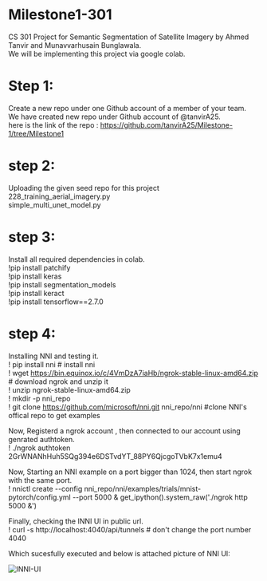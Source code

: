 # Milestone1-301

CS 301 Project for Semantic Segmentation of Satellite Imagery by Ahmed Tanvir and Munavvarhusain Bunglawala.\
We will be implementing this project via google colab. 

# Step 1: 
Create a new repo under one Github account of a member of your team.\
We have created new repo under Github account of @tanvirA25.\
here is the link of the repo : https://github.com/tanvirA25/Milestone-1/tree/Milestone1

# step 2:
Uploading the given seed repo for this project\
228_training_aerial_imagery.py\
simple_multi_unet_model.py

# step 3:  
Install all required dependencies in colab.\
!pip install patchify \
!pip install keras \
!pip install segmentation_models \
!pip install keract \
!pip install tensorflow==2.7.0 

# step 4: 
Installing NNI and testing it. \
! pip install nni # install nni \
! wget https://bin.equinox.io/c/4VmDzA7iaHb/ngrok-stable-linux-amd64.zip    # download ngrok and unzip it \
! unzip ngrok-stable-linux-amd64.zip \
! mkdir -p nni_repo \
! git clone https://github.com/microsoft/nni.git nni_repo/nni  #clone NNI's offical repo to get examples 

 Now, Registerd a ngrok account , then connected to our account using genrated authtoken.\
! ./ngrok authtoken 2GrWNANhHuh5SQg394e6DSTvdYT_88PY6QjcgoTVbK7x1emu4  

Now, Starting an NNI example on a port bigger than 1024, then start ngrok with the same port.\
! nnictl create --config nni_repo/nni/examples/trials/mnist-pytorch/config.yml --port 5000 & get_ipython().system_raw('./ngrok http 5000 &')

Finally, checking the INNI UI in public url.\
! curl -s http://localhost:4040/api/tunnels # don't change the port number 4040

Which sucesfully executed and below is attached picture of NNI UI:

![INNI-UI](https://user-images.githubusercontent.com/113075133/198894843-c4c649de-a6a7-434d-8af8-c5ae8b6b72bd.png)

